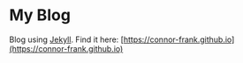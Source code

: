 # My Blog

Blog using [Jekyll](https://jekyllrb.com/). Find it here: [https://connor-frank.github.io](https://connor-frank.github.io)
